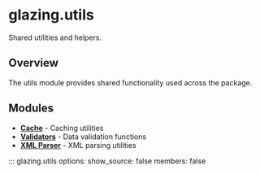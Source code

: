 # glazing.utils

Shared utilities and helpers.

## Overview

The utils module provides shared functionality used across the package.

## Modules

- **[Cache](cache.md)** - Caching utilities
- **[Validators](validators.md)** - Data validation functions
- **[XML Parser](xml_parser.md)** - XML parsing utilities

::: glazing.utils
    options:
      show_source: false
      members: false

